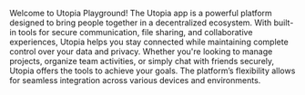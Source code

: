 Welcome to Utopia Playground! The Utopia app is a powerful platform designed to bring people together in a decentralized ecosystem. With built-in tools for secure communication, file sharing, and collaborative experiences, Utopia helps you stay connected while maintaining complete control over your data and privacy. Whether you're looking to manage projects, organize team activities, or simply chat with friends securely, Utopia offers the tools to achieve your goals. The platform’s flexibility allows for seamless integration across various devices and environments. 
